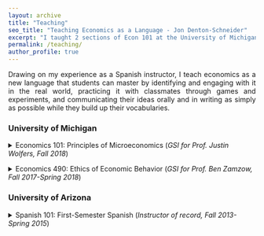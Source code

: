 ```yaml
---
layout: archive
title: "Teaching"
seo_title: "Teaching Economics as a Language - Jon Denton-Schneider"
excerpt: "I taught 2 sections of Econ 101 at the University of Michigan and 5 Spanish courses at the University of Arizona."
permalink: /teaching/
author_profile: true
---
```


<p align="justify">
Drawing on my experience as a Spanish instructor, I teach economics as a new language that students can master by identifying and engaging with it in the real world, practicing it with classmates through games and experiments, and communicating their ideas orally and in writing as simply as possible while they build up their vocabularies.
</p>
  
<h3>University of Michigan</h3>

<p align="justify">
<details><summary>Economics 101: Principles of Microeconomics (<i>GSI for Prof. Justin Wolfers, Fall 2018</i>)</summary>
  <blockquote>
  <p align="justify"><i>Taught 50 students in 2 weekly discussion sections</i>
  </p>
  <p align="justify"><a href="https://jondentonschneider.com/files/denton-schneider_teaching_evaluations_econ101.pdf"><i>Evaluations</i></a>
  </p>
  <p align="justify"><i>"[Jon] was the best GSI I have had. He is very knowledgeable and is great at making everyone feel comfortable in the classroom. He is the only reason I showed up for discussions."</i>
  </p>
  <p align="justify"><i>"He genuinely cared about his students and consistently went out of his way to make sure everyone understood the course material (i.e. giving detailed explanations on discussion and practice exam questions)."</i>
  </p>
  <p align="justify"><i>"One of the most welcoming instructors I have ever had. Amazing."</i>
  </p>
  </blockquote>
  </details>
  </p>

<p align="justify">
<details><summary>Economics 490: Ethics of Economic Behavior (<i>GSI for Prof. Ben Zamzow, Fall 2017-Spring 2018</i>)</summary>
  <blockquote>
  <p align="justify"><i>Developed writing skills of 100 students in 2 Upper-Level Writing Requirement classes</i>
  </p>
  </blockquote>
  </details>
  </p>

<h3>University of Arizona</h3>


<p align="justify">
<details><summary>Spanish 101: First-Semester Spanish (<i>Instructor of record, Fall 2013-Spring 2015</i>)</summary>
  <blockquote>
  <p align="justify"><i>Instructor of record for 125 students in 5 classes meeting 4 times per week</i>
  </p>
  </blockquote>
  </details>
  </p>

